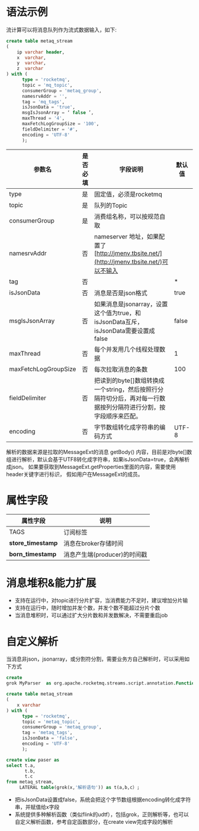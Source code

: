 # 语法示例

流计算可以将消息队列作为流式数据输入，如下:

```sql
create table metaq_stream
(
    ip varchar header,
    x  varchar,
    y  varchar,
    z  varchar
) with (
      type = 'rocketmq',
      topic = 'mq_topic',
      consumerGroup = 'metaq_group',
      namesrvAddr = '',
      tag = 'mq_tags',
      isJsonData = 'true',
      msgIsJsonArray = ‘ false ’,
      maxThread = '4',
      maxFetchLogGroupSize = '100',
      fieldDelimiter = '#',
      encoding = 'UTF-8'
      );
```

| 参数名 | 是否必填 | 字段说明 | 默认值   |
| --- | --- | --- |---|
| type | 是 | 固定值，必须是rocketmq |       |
| topic | 是 | 队列的Topic |       |
| consumerGroup | 是 | 消费组名称，可以按规范自取 |       |
| namesrvAddr | 否 | nameserver 地址，如果配置了[http://jmenv.tbsite.net/](http://jmenv.tbsite.net/)可以不输入 |       |
| tag | 否 |  | *     |
| isJsonData | 否 | 消息是否是json格式 | true  |
| msgIsJsonArray | 否 | 如果消息是jsonarray，设置这个值为true，和isJsonData互斥，isJsonData需要设置成false | false |
| maxThread | 否 | 每个并发用几个线程处理数据 | 1     |
| maxFetchLogGroupSize | 否 | 每次拉取消息的条数 | 100   |
| fieldDelimiter | 否 | 把读到的byte[]数组转换成一个string，然后按照行分隔符切分后，再对每一行数据按列分隔符进行分割，按字段顺序来匹配。 |       |
| encoding | 否 | 字节数组转化成字符串的编码方式 | UTF-8 |

解析的数据来源是拉取的MessageExt的消息 getBody() 内容，目前是对byte[]数组进行解析，默认会基于UTF8转化成字符串，如果isJsonData=true，会再解析成json。 如果要获取到MessageExt.getProperties里面的内容，需要使用header关键字进行标识， 假如用户在MessageExt的成员。

# 属性字段

| 属性字段 | 说明 |
| --- | --- |
| TAGS  | 订阅标签 |
| __store_timestamp__ | 消息在broker存储时间 |
| __born_timestamp__ | 消息产生端(producer)的时间戳 |

# 消息堆积&能力扩展

- 支持在运行中，对topic进行分片扩容，当消费能力不足时，建议增加分片输
- 支持在运行中，随时增加并发个数，并发个数不能超过分片个数
- 当消息堆积时，可以通过扩大分片数和并发数解决，不需要重启job

# 自定义解析

当消息非json，jsonarray，或分割符分割，需要业务方自己解析时，可以采用如下方式

```sql
create
grok MyParser  as org.apache.rocketmq.streams.script.annotation.Function;

create table metaq_stream
(
    x varchar
) with (
      type = 'rocketmq',
      topic = 'metaq_topic',
      consumerGroup = 'metaq_group',
      tag = 'metaq_tags',
      isJsonData = 'false',
      encoding = 'UTF-8'
      );

create view paser as
select t.a,
       t.b,
       t.c
from metaq_stream,
     LATERAL table(grok(x,'解析语句')) as t(a,b,c）;

```

- 把isJsonData设置成false，系统会把这个字节数组根据encoding转化成字符串，并赋值给x字段
- 系统提供多种解析函数（类似flink的udtf），包括grok，正则解析等，也可以自定义解析函数，参考自定函数部分，在create view完成字段的解析
